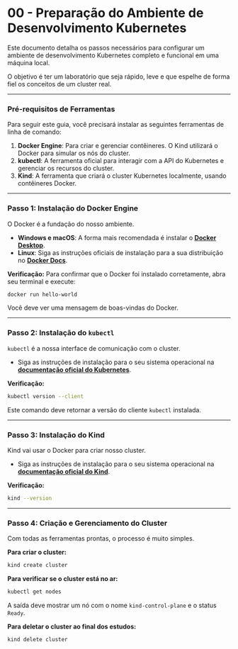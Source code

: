 # 00 - Preparação do Ambiente de Desenvolvimento Kubernetes

Este documento detalha os passos necessários para configurar um ambiente de desenvolvimento Kubernetes completo e funcional em uma máquina local.

O objetivo é ter um laboratório que seja rápido, leve e que espelhe de forma fiel os conceitos de um cluster real.

---

### **Pré-requisitos de Ferramentas**

Para seguir este guia, você precisará instalar as seguintes ferramentas de linha de comando:

1.  **Docker Engine**: Para criar e gerenciar contêineres. O Kind utilizará o Docker para simular os nós do cluster.
2.  **kubectl**: A ferramenta oficial para interagir com a API do Kubernetes e gerenciar os recursos do cluster.
3.  **Kind**: A ferramenta que criará o cluster Kubernetes localmente, usando contêineres Docker.

---

### **Passo 1: Instalação do Docker Engine**

O Docker é a fundação do nosso ambiente.

* **Windows e macOS**: A forma mais recomendada é instalar o **[Docker Desktop](https://www.docker.com/products/docker-desktop/)**.
* **Linux**: Siga as instruções oficiais de instalação para a sua distribuição no **[Docker Docs](https://docs.docker.com/engine/install/)**.

**Verificação:**
Para confirmar que o Docker foi instalado corretamente, abra seu terminal e execute:
```bash
docker run hello-world
```
Você deve ver uma mensagem de boas-vindas do Docker.

---

### **Passo 2: Instalação do `kubectl`**

`kubectl` é a nossa interface de comunicação com o cluster.

* Siga as instruções de instalação para o seu sistema operacional na **[documentação oficial do Kubernetes](https://kubernetes.io/docs/tasks/tools/install-kubectl/)**.

**Verificação:**
```bash
kubectl version --client
```
Este comando deve retornar a versão do cliente `kubectl` instalada.

---

### **Passo 3: Instalação do Kind**

Kind vai usar o Docker para criar nosso cluster.

* Siga as instruções de instalação para o seu sistema operacional na **[documentação oficial do Kind](https://kind.sigs.k8s.io/docs/user/quick-start/#installation)**.

**Verificação:**
```bash
kind --version
```

---

### **Passo 4: Criação e Gerenciamento do Cluster**

Com todas as ferramentas prontas, o processo é muito simples.

**Para criar o cluster:**
```bash
kind create cluster
```

**Para verificar se o cluster está no ar:**
```bash
kubectl get nodes
```
A saída deve mostrar um nó com o nome `kind-control-plane` e o status `Ready`.

**Para deletar o cluster ao final dos estudos:**
```bash
kind delete cluster
```